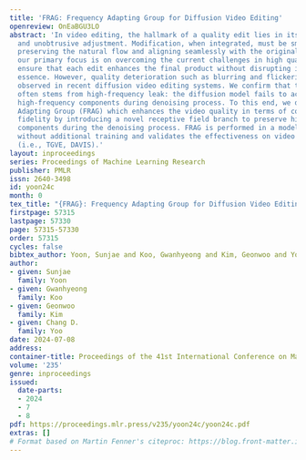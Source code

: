 ```yaml
---
title: 'FRAG: Frequency Adapting Group for Diffusion Video Editing'
openreview: OnEaBGU3LO
abstract: 'In video editing, the hallmark of a quality edit lies in its consistent
  and unobtrusive adjustment. Modification, when integrated, must be smooth and subtle,
  preserving the natural flow and aligning seamlessly with the original vision. Therefore,
  our primary focus is on overcoming the current challenges in high quality edit to
  ensure that each edit enhances the final product without disrupting its intended
  essence. However, quality deterioration such as blurring and flickering is routinely
  observed in recent diffusion video editing systems. We confirm that this deterioration
  often stems from high-frequency leak: the diffusion model fails to accurately synthesize
  high-frequency components during denoising process. To this end, we devise Frequency
  Adapting Group (FRAG) which enhances the video quality in terms of consistency and
  fidelity by introducing a novel receptive field branch to preserve high-frequency
  components during the denoising process. FRAG is performed in a model-agnostic manner
  without additional training and validates the effectiveness on video editing benchmarks
  (i.e., TGVE, DAVIS).'
layout: inproceedings
series: Proceedings of Machine Learning Research
publisher: PMLR
issn: 2640-3498
id: yoon24c
month: 0
tex_title: "{FRAG}: Frequency Adapting Group for Diffusion Video Editing"
firstpage: 57315
lastpage: 57330
page: 57315-57330
order: 57315
cycles: false
bibtex_author: Yoon, Sunjae and Koo, Gwanhyeong and Kim, Geonwoo and Yoo, Chang D.
author:
- given: Sunjae
  family: Yoon
- given: Gwanhyeong
  family: Koo
- given: Geonwoo
  family: Kim
- given: Chang D.
  family: Yoo
date: 2024-07-08
address:
container-title: Proceedings of the 41st International Conference on Machine Learning
volume: '235'
genre: inproceedings
issued:
  date-parts:
  - 2024
  - 7
  - 8
pdf: https://proceedings.mlr.press/v235/yoon24c/yoon24c.pdf
extras: []
# Format based on Martin Fenner's citeproc: https://blog.front-matter.io/posts/citeproc-yaml-for-bibliographies/
---
```


